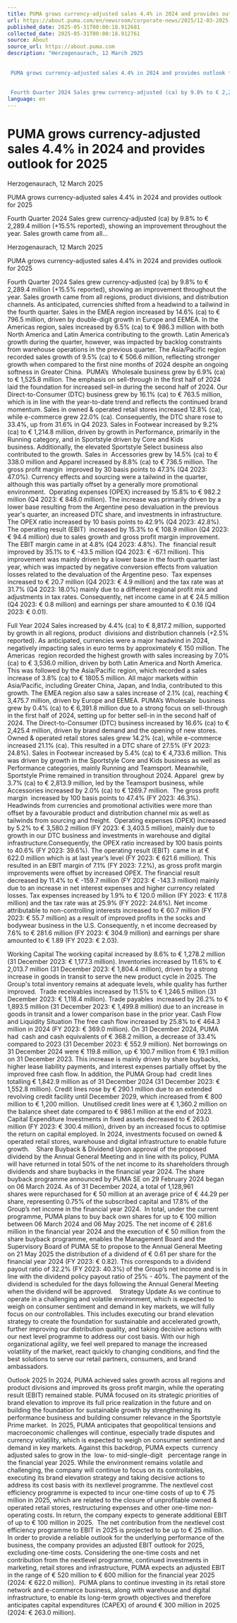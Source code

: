 ```yaml
---
title: PUMA grows currency-adjusted sales 4.4% in 2024 and provides outlook for 2025
url: https://about.puma.com/en/newsroom/corporate-news/2025/12-03-2025-puma-grows-currency-adjusted-sales-44-2024-and-provides
published_date: 2025-05-31T00:00:18.912681
collected_date: 2025-05-31T00:00:18.912761
source: About
source_url: https://about.puma.com
description: "Herzogenaurach, 12 March 2025
 
 
 PUMA grows currency-adjusted sales 4.4% in 2024 and provides outlook for 2025
 
 
 Fourth Quarter 2024 Sales grew currency-adjusted (ca) by 9.8% to € 2,289.4 million (+15.5% reported), showing an improvement throughout the year. Sales growth came from all..."
language: en
---
```


# PUMA grows currency-adjusted sales 4.4% in 2024 and provides outlook for 2025

Herzogenaurach, 12 March 2025
 
 
 PUMA grows currency-adjusted sales 4.4% in 2024 and provides outlook for 2025
 
 
 Fourth Quarter 2024 Sales grew currency-adjusted (ca) by 9.8% to € 2,289.4 million (+15.5% reported), showing an improvement throughout the year. Sales growth came from all...

Herzogenaurach, 12 March 2025

PUMA grows currency-adjusted sales 4.4% in 2024 and provides outlook for 2025

Fourth Quarter 2024 Sales grew currency-adjusted (ca) by 9.8% to € 2,289.4 million (+15.5% reported), showing an improvement throughout the year. Sales growth came from all regions, product divisions, and distribution channels. As anticipated, currencies shifted from a headwind to a tailwind in the fourth quarter. Sales in the EMEA region increased by 14.6% (ca) to € 796.5 million, driven by double-digit growth in Europe and EEMEA. In the Americas region, sales increased by 6.5% (ca) to € 986.3 million with both North America and Latin America contributing to the growth. Latin America’s growth during the quarter, however, was impacted by backlog constraints from warehouse operations in the previous quarter. The Asia/Pacific region recorded sales growth of 9.5% (ca) to € 506.6 million, reflecting stronger growth when compared to the first nine months of 2024 despite an ongoing softness in Greater China.  PUMA’s  Wholesale business grew by 6.9% (ca) to € 1,525.8 million. The emphasis on sell-through in the first half of 2024 laid the foundation for increased sell-in during the second half of 2024. Our Direct-to-Consumer (DTC) business grew by 16.1% (ca) to € 763.5 million, which is in line with the year-to-date trend and reflects the continued brand momentum. Sales in owned &amp; operated retail stores increased 12.8% (ca), while e-commerce grew 22.0% (ca). Consequently, the DTC share rose to 33.4%, up from 31.6% in Q4 2023. Sales in Footwear increased by 9.2% (ca) to € 1,214.8 million, driven by growth in Performance, primarily in the Running category, and in Sportstyle driven by Core and Kids business. Additionally, the elevated Sportstyle Select business also contributed to the growth. Sales in  Accessories grew by 14.5% (ca) to € 338.0 million and Apparel increased by 8.8% (ca) to € 736.5 million. The gross profit margin  improved by 30 basis points to 47.3% (Q4 2023: 47.0%). Currency effects and sourcing were a tailwind in the quarter, although this was partially offset by a generally more promotional environment.  Operating expenses (OPEX) increased by 15.8% to € 982.2 million (Q4 2023: € 848.0 million). The increase was primarily driven by a lower base resulting from the Argentine peso devaluation in the previous year's quarter, an increased DTC share, and investments in infrastructure. The OPEX ratio increased by 10 basis points to 42.9% (Q4 2023: 42.8%). The operating result (EBIT)  increased by 15.3% to € 108.9 million (Q4 2023: € 94.4 million) due to sales growth and gross profit margin improvement. The EBIT margin came in at 4.8% (Q4 2023: 4.8%). The  financial result improved by 35.1% to € -43.5 million (Q4 2023: € -67.1 million). This improvement was mainly driven by a lower base in the fourth quarter last year, which was impacted by negative conversion effects from valuation losses related to the devaluation of the Argentine peso.  Tax expenses increased to € 20.7 million (Q4 2023: € 4.9 million) and the tax rate was at 31.7% (Q4 2023: 18.0%) mainly due to a different regional profit mix and adjustments in tax rates. Consequently, net income came in at € 24.5 million (Q4 2023: € 0.8 million) and earnings per share amounted to € 0.16 (Q4 2023: € 0.01). 
 
 Full Year 2024 Sales increased by 4.4% (ca) to € 8,817.2 million, supported by growth in all regions, product  divisions and distribution channels (+2.5% reported). As anticipated, currencies were a major headwind in 2024, negatively impacting sales in euro terms by approximately € 150 million. The Americas  region recorded the highest growth with sales increasing by 7.0% (ca) to € 3,536.0 million, driven by both Latin America and North America. This was followed by the Asia/Pacific region, which recorded a sales increase of 3.8% (ca) to € 1805.5 million. All major markets within Asia/Pacific, including Greater China, Japan, and India, contributed to this growth. The EMEA region also saw a sales increase of 2.1% (ca), reaching € 3,475.7 million, driven by Europe and EEMEA. PUMA’s Wholesale  business grew by 0.4% (ca) to € 6,391.8 million due to a strong focus on sell-through in the first half of 2024, setting up for better sell-in in the second half of 2024. The Direct-to-Consumer (DTC) business increased by 16.6% (ca) to € 2,425.4 million, driven by brand demand and the opening of new stores. Owned &amp; operated retail stores sales grew 14.2% (ca), while e-commerce increased 21.1% (ca). This resulted in a DTC share of 27.5% (FY 2023: 24.8%). Sales in Footwear increased by 5.4% (ca) to € 4,733.6 million. This was driven by growth in the Sportstyle Core and Kids business as well as Performance categories, mainly Running and Teamsport. Meanwhile, Sportstyle Prime remained in transition throughout 2024. Apparel  grew by 3.7% (ca) to € 2,813.9 million, led by the Teamsport business, while Accessories increased by 2.0% (ca) to € 1269.7 million.  The gross profit margin  increased by 100 basis points to 47.4% (FY 2023: 46.3%). Headwinds from currencies and promotional activities were more than offset by a favourable product and distribution channel mix as well as tailwinds from sourcing and freight.  Operating expenses (OPEX) increased by 5.2% to € 3,580.2 million (FY 2023: € 3,403.5 million), mainly due to growth in our DTC business and investments in warehouse and digital infrastructure.Consequently, the OPEX ratio increased by 100 basis points to 40.6% (FY 2023: 39.6%). The operating result (EBIT)  came in at € 622.0 million which is at last year’s level (FY 2023: € 621.6 million). This resulted in an EBIT margin of 7.1% (FY 2023: 7.2%), as gross profit margin improvements were offset by increased OPEX. The financial result decreased by 11.4% to € -159.7 million (FY 2023: € -143.3 million) mainly due to an increase in net interest expenses and higher currency related losses. Tax expenses increased by 1.9% to € 120.0 million (FY 2023: € 117.8 million) and the tax rate was at 25.9% (FY 2022: 24.6%). Net income attributable to non-controlling interests increased to € 60.7 million (FY 2023: € 55.7 million) as a result of improved profits in the socks and bodywear business in the U.S. Consequently, n et income decreased by 7.6% to € 281.6 million (FY 2023: € 304.9 million) and earnings per share amounted to € 1.89 (FY 2023: € 2.03). 
 
 Working Capital The working capital increased by 8.6% to € 1,278.2 million (31 December 2023: € 1,177.3 million). Inventories increased by 11.6% to € 2,013.7 million (31 December 2023: € 1,804.4 million), driven by a strong increase in goods in transit to serve the new product cycle in 2025. The Group's total inventory remains at adequate levels, while quality has further improved.  Trade receivables increased by 11.5% to € 1,246.5 million (31 December 2023: € 1,118.4 million). Trade payables  increased by 26.2% to € 1,893.5 million (31 December 2023: € 1,499.8 million) due to an increase in goods in transit and a lower comparison base in the prior year. Cash Flow and Liquidity Situation The free cash flow increased by 25.8% to € 464.3 million in 2024 (FY 2023: € 369.0 million). On 31 December 2024, PUMA had  cash and cash equivalents of € 368.2 million, a decrease of 33.4% compared to 2023 (31 December 2023: € 552.9 million). Net borrowings on 31 December 2024 were € 119.8 million, up € 100.7 million from € 19.1 million on 31 December 2023. This increase is mainly driven by share buybacks, higher lease liability payments, and interest expenses partially offset by the improved free cash flow. In addition, the PUMA Group had  credit lines totalling € 1,842.9 million as of 31 December 2024 (31 December 2023: € 1,552.8 million). Credit lines rose by € 290.1 million due to an extended revolving credit facility until December 2029, which increased from € 800 million to € 1,200 million.  Unutilised credit lines were at € 1,360.2 million on the balance sheet date compared to € 986.1 million at the end of 2023.   Capital Expenditure Investments in fixed assets decreased to € 263.0 million (FY 2023: € 300.4 million), driven by an increased focus to optimise the return on capital employed. In 2024, investments focused on owned &amp; operated retail stores, warehouse and digital infrastructure to enable future growth.    Share Buyback &amp; Dividend Upon approval of the proposed dividend by the Annual General Meeting and in line with its policy, PUMA will have returned in total 50% of the net income to its shareholders through dividends and share buybacks in the financial year 2024. The share buyback programme announced by PUMA SE on 29 February 2024 began on 06 March 2024. As of 31 December 2024, a total of 1,128,961 shares were repurchased for € 50 million at an average price of € 44.29 per share, representing 0.75% of the subscribed capital and 17.8% of the Group’s net income in the financial year 2024.  In total, under the current programme, PUMA plans to buy back own shares for up to € 100 million between 06 March 2024 and 06 May 2025. The net income of € 281.6 million in the financial year 2024 and the execution of € 50 million from the share buyback programme, enables the Management Board and the Supervisory Board of PUMA SE to propose to the Annual General Meeting on 21 May 2025 the distribution of a dividend of € 0.61 per share for the financial year 2024 (FY 2023: € 0.82). This corresponds to a dividend payout ratio of 32.2% (FY 2023: 40.3%) of the Group’s net income and is in line with the dividend policy payout ratio of 25% - 40%. The payment of the dividend is scheduled for the days following the Annual General Meeting when the dividend will be approved.    Strategy Update As we continue to operate in a challenging and volatile environment, which is expected to weigh on consumer sentiment and demand in key markets, we will fully focus on our controllables. This includes executing our brand elevation strategy to create the foundation for sustainable and accelerated growth, further improving our distribution quality, and taking decisive actions with our next level programme to address our cost basis. With our high organizational agility, we feel well prepared to manage the increased volatility of the market, react quickly to changing conditions, and find the best solutions to serve our retail partners, consumers, and brand ambassadors. 
 
 Outlook 2025 In 2024, PUMA achieved sales growth across all regions and product divisions and improved its gross profit margin, while the operating result (EBIT) remained stable. PUMA focused on its strategic priorities of brand elevation to improve its full price realization in the future and on building the foundation for sustainable growth by strengthening its performance business and building consumer relevance in the Sportstyle Prime market.  In 2025, PUMA anticipates that geopolitical tensions and macroeconomic challenges will continue, especially trade disputes and currency volatility, which is expected to weigh on consumer sentiment and demand in key markets. Against this backdrop, PUMA expects  currency adjusted sales to grow in the  low- to mid-single-digit   percentage range in the financial year 2025. While the environment remains volatile and challenging, the company will continue to focus on its controllables, executing its brand elevation strategy and taking decisive actions to address its cost basis with its nextlevel programme. The nextlevel cost efficiency programme is expected to incur one-time costs of up to € 75 million in 2025, which are related to the closure of unprofitable owned &amp; operated retail stores, restructuring expenses and other one-time non-operating costs. In return, the company expects to generate additional EBIT of up to € 100 million in 2025.  The net contribution from the nextlevel cost efficiency programme to EBIT in 2025 is projected to be up to € 25 million. In order to provide a reliable outlook for the underlying performance of the business, the company provides an adjusted EBIT outlook for 2025, excluding one-time costs. Considering the one-time costs and net contribution from the nextlevel programme, continued investments in marketing, retail stores and infrastructure, PUMA expects an adjusted EBIT in the range of € 520 million to € 600 million for the financial year 2025 (2024: € 622.0 million).  PUMA plans to continue investing in its retail store network and e-commerce business, along with warehouse and digital infrastructure, to enable its long-term growth objectives and therefore anticipates capital expenditures (CAPEX) of around € 300 million in 2025 (2024: € 263.0 million).